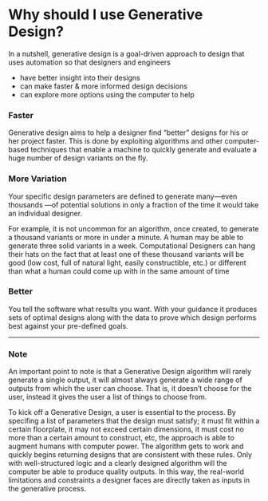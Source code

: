 # Why should I use Generative Design?

In a nutshell, generative design is a goal-driven approach to design that uses automation so that designers and engineers
* have better insight into their designs
* can make faster & more informed design decisions 
* can explore more options using the computer to help




### Faster
Generative design aims to help a designer find “better” designs for his or her project faster. This is done by exploiting algorithms and other computer-based techniques that enable a machine to quickly generate and evaluate a huge number of design variants on the fly. 

### More Variation
Your specific design parameters are defined to generate many—even thousands —of potential solutions in only a fraction of the time it would take an individual designer.

For example, it is not uncommon for an algorithm, once created, to generate a thousand variants or more in under a minute. A human may be able to generate three solid variants in a week. Computational Designers can hang their hats  on the fact that at least one of these thousand variants will be good (low cost, full of natural light, easily constructible, etc.) or different than what a human could come up with in the same amount of time

### Better
You tell the software what results you want. With your guidance it produces sets of optimal designs along with the data to prove which design performs best against your pre-defined goals. 

---
### Note
An important point to note is that a Generative Design algorithm will rarely generate a single output, it will almost always generate a wide range of outputs from which the user can choose. That is, it doesn’t choose for the user, instead it gives the user a list of things to choose from.  
 
To kick off a Generative Design, a user is essential to the process. By specifing a list of parameters that the design must satisfy; it must fit within a certain floorplate, it may not exceed certain dimensions, it must cost no more than a certain amount to construct, etc, the approach is able to augment humans with computer power. The algorithm gets to work and quickly begins returning designs that are consistent with these rules. Only with well-structured logic and a clearly designed algorithm will the computer be able to produce quality outputs. In this way, the real-world limitations and constraints a designer faces are directly taken as inputs in the generative process.
